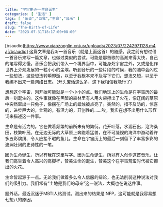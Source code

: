 ```yaml
---
title: "宇宙史诗——生命诞生"
categories: [ "生活" ]
tags: [ "杂谈","自我","生命","音乐" ]
draft: false
slug: "The-Birth-of-Life"
date: "2023-07-31T18:17:00+08:00"
---
```


[bsaudio]https://www.xiaozonglin.cn/usr/uploads/2023/07/2242971128.m4a[/bsaudio]
这篇文章是我听一首音乐（就是上面这首）的随感。我之前有想过借一首音乐来写一篇文章，也做过类似的尝试。可能是那首歌的高潮来得太快，自己的笔写得太慢。音乐会把我们带入一个境界当中，可能身处宇宙之外，又或是化作世界上旁观发展的一粒小小的尘埃。听到音乐的一些片段的时候，我的脑中会闪过一些想法，这些想法转瞬即逝，以至于我根本来不及写下它们，想法又短，以至于我编不出来一篇网络日志。（开头废话这么多，这下我相信我能行了）

想想这个宇宙，刚开始可能就是一个小小的点。我们地球上的生命是在宇宙历的最后一刻诞生的。这件事就像在黑暗的森林里有人用火柴擦出了火花，像辽阔的草原中突然窜出一只兔子，像摆在广场上的蜡烛被点亮了。突然的，措不及防的，惊喜的，进步巨大的，壮观的，有活力的，开创性的......唉，我实在想不出用什么形容词来描述这一件事。

生命是有活力的，它在做着频繁的前所未有的繁衍。花开叶落，水涸石出，沧海桑田，枝繁叶茂。在无边无际的大草原上奔跑着猛兽，在不可凝视的海洋中游动着许多五彩缤纷、令人应接不暇的鱼儿。生命在宇宙历上的最后一刻留下了丰富多彩的波澜壮阔的史诗性的一笔。

因为生命诞生，所以有我在这里写字。因为生命诞生，所以有人创作这首音乐。让我们高举着令人高兴的高脚杯，赞美生命的诞生，赞美这个在宇宙荒蛮时代被它擦出的火花。

生命皆起源于一点。无论我们做着多么令人信服的辩论，也无法削弱这种说法对我们的吸引力。我们常有“土地是我们的母亲”这一说法，大概也在说这件事。

题外话，最近沉迷于MBTI人格测试。测出来的结果是INFP，这可能就是我容易想七想八的原因。